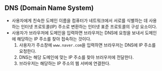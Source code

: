 ## DNS (Domain Name System)

-   사용자에게 친숙한 도메인 이름을 컴퓨터가 네트워크에서 서로를 식별하는 데 사용하는 인터넷 프로토콜(IP) 주소로 변환하는 인터넷 표준 프로토콜의 구성 요소이다.
-   사용자가 브라우저에 도메인을 입력하면 브라우저는 DNS에 요청을 보내서 도메인에 해당하는 IP 주소를 찾아 접속하는 것이다.
    1. 사용자가 주소창에 `www.naver.com`을 입력하면 브라우저는 DNS에 IP 주소를 요청한다.
    2. DNS는 해당 도메인에 맞는 IP 주소를 찾아 브러우저에 전달한다.
    3. 브라우저는 해당하는 IP 주소의 웹 서버에 연결한다.
